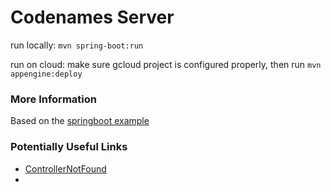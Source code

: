 # Codenames Server

run locally: `mvn spring-boot:run`

run on cloud: make sure gcloud project is configured properly, then run
`mvn appengine:deploy`

### More Information

Based on the [springboot example](https://github.com/GoogleCloudPlatform/getting-started-java/tree/master/helloworld-springboot)

### Potentially Useful Links

- [ControllerNotFound](https://smarterco.de/java-spring-boot-mvc-controller-not-called/)
- 